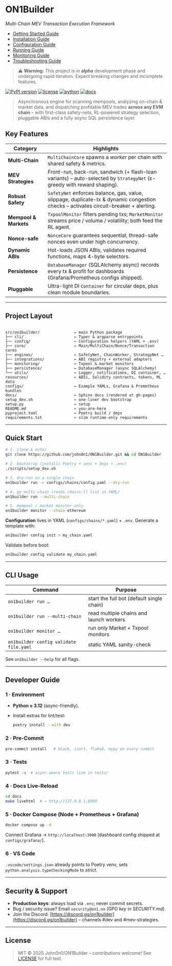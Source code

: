 # ON1Builder 
*Multi-Chain MEV Transaction Execution Framework*  



- [Getting Started Guide](docs/guides/getting_started.md)
- [Installation Guide](docs/guides/installation.md)
- [Configuration Guide](docs/guides/configuration.md)
- [Running Guide](docs/guides/running.md)
- [Monitoring Guide](docs/guides/monitoring.md)
- [Troubleshooting Guide](docs/guides/troubleshooting.md)
> ⚠️ **Warning:** This project is in **alpha** development phase and undergoing rapid iteration. Expect breaking changes and incomplete features.

[![PyPI version](https://img.shields.io/pypi/v/on1builder.svg?color=cyan&logo=pypi&logoColor=pink&style=flat)](https://pypi.org/project/on1builder/)
[![license](https://img.shields.io/badge/License-MIT-blue.svg?logo=refinedgithub)](LICENSE)
[![python](https://img.shields.io/badge/Python-3.12--14%2B-blue.svg?logo=python&logoColor=blue&style=flat)](pyproject.toml)
[![docs](https://img.shields.io/badge/Docs--&--instructions-white.svg?logo=readthedocs&logoColor=brown&style=flat)](https://john0n1.github.io/ON1Builder/)


> Asynchronous engine for scanning mempools, analyzing on-chain
> & market data, and dispatching profitable MEV trades **across any EVM chain** –
> with first-class safety-nets, RL-powered strategy selection, pluggable ABIs and
> a fully async SQL persistence layer.

## Key Features
| Category | Highlights |
|----------|------------|
| **Multi-Chain** | `MultiChainCore` spawns a *worker* per chain with shared safety & metrics. |
| **MEV Strategies** | Front-run, back-run, sandwich (+ flash-loan variants) – auto-selected by `StrategyNet` (ε-greedy with reward shaping). |
| **Robust Safety** | `SafetyNet` enforces balance, gas, value, slippage, duplicate-tx & dynamic congestion checks – activates circuit-breaker + alerting. |
| **Mempool & Markets** | `TxpoolMonitor` filters pending txs; `MarketMonitor` streams price / volume / volatility; both feed the RL agent. |
| **Nonce-safe** | `NonceCore` guarantees sequential, thread-safe nonces even under high concurrency. |
| **Dynamic ABIs** | Hot-loads JSON ABIs, validates required functions, maps 4-byte selectors. |
| **Persistence** | `DatabaseManager` (SQLAlchemy async) records every tx & profit for dashboards (Grafana/Prometheus configs shipped). |
| **Pluggable** | Ultra-light DI `Container` for circular deps, plus clean module boundaries. |

---

## Project Layout
```

src/on1builder/               ← main Python package
├── cli/                      ← Typer & argparse entrypoints
├── config/                   ← Configuration helpers (YAML + .env)
├── core/                     ← Main/MultiChain/Nonce/Transaction cores
├── engines/                  ← SafetyNet, ChainWorker, StrategyNet …
├── integrations/             ← ABI registry + external adapters
├── monitoring/               ← Txpool & market monitors
├── persistence/              ← DatabaseManager (async SQLAlchemy)
└── utils/                    ← Logger, notifications, DI container, …
resources/                    ← ABIs, Solidity contracts, tokens, ML data
configs/                      ← Example YAMLs, Grafana & Prometheus bundles
docs/                         ← Sphinx docs (rendered at gh-pages)
setup_dev.sh                  ← one-liner dev bootstrap
setup.py                      ← setup 
README.md                     ← you-are-here
pyproject.toml                ← Poetry build / deps
requirements.txt              ← slim runtime-only requirements

````

---

## Quick Start

```bash
# 1. clone & enter
git clone https://github.com/john0n1/ON1Builder.git && cd ON1Builder

# 2. bootstrap (installs Poetry + venv + deps + .env)
./scripts/setup_dev.sh

# 3. dry-run on a single chain
on1builder run -c configs/chains/config.yaml --dry-run

# 4. go multi-chain (reads chains:[] list in YAML)
on1builder run --multi-chain

# 5. mempool / market monitor only
on1builder monitor --chain ethereum
````

**Configuration** lives in YAML (`configs/chains/*.yaml`) + `.env`.
Generate a template with:

```bash
on1builder config init > my_chain.yaml
```

Validate before boot:

```bash
on1builder config validate my_chain.yaml
```

---

## CLI Usage

| Command                                | Purpose                                   |
| -------------------------------------- | ----------------------------------------- |
| `on1builder run …`                     | start the full bot (default single chain) |
| `on1builder run --multi-chain`         | read multiple chains and launch workers   |
| `on1builder monitor …`                 | run only Market + Txpool monitors         |
| `on1builder config validate file.yaml` | static YAML sanity-check                  |

See `on1builder --help` for all flags.

---

## Developer Guide

### 1 · Environment

* **Python ≥ 3.12** (async-friendly).
* Install extras for lint/test:

  ```bash
  poetry install --with dev
  ```

### 2 · Pre-Commit

```bash
pre-commit install   # black, isort, flake8, mypy on every commit
```

### 3 · Tests

```bash
pytest -q  # async-aware tests live in tests/
```

### 4 · Docs Live-Reload

```bash
cd docs
make livehtml  # → http://127.0.0.1:8000
```

### 5 · Docker Compose (Node + Prometheus + Grafana)

```bash
docker compose up -d
```

Connect Grafana → `http://localhost:3000` (dashboard config shipped at `configs/grafana/`).

### 6 · VS Code

`.vscode/settings.json` already points to Poetry venv, sets `python.analysis.typeCheckingMode` to *strict*.

---

## Security & Support

* **Production keys**: always load via `.env`; never commit secrets.
* Bug / security issue? Email `security@on1.no` *(GPG key in SECURITY.md)*.
* Join the Discord: [https://discord.gg/on1builder](https://discord.gg/on1builder) – channels #dev and #mev-strategies.

---

## License

> MIT © 2025 John0n1/ON1Builder – contributions welcome!
> See [LICENSE](LICENSE) for full text.

